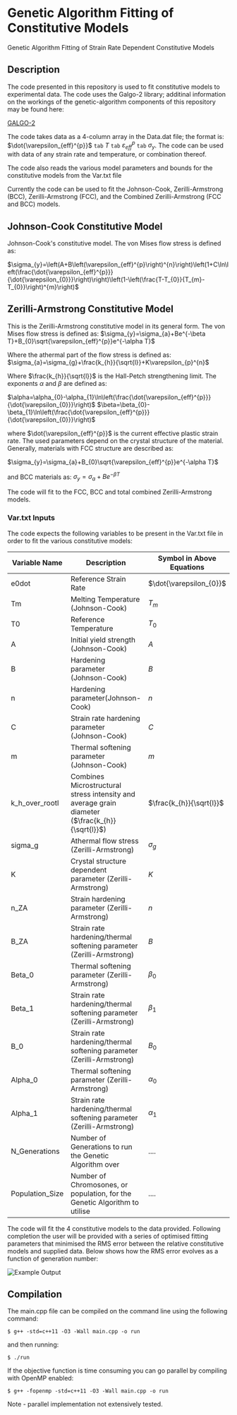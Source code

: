 # **Genetic Algorithm Fitting of Constitutive Models**

Genetic Algorithm Fitting of Strain Rate Dependent Constitutive Models

## Description

The code presented in this repository is used to fit constitutive models to experimental data. The code uses the Galgo-2 library; additinal information on the workings of the genetic-algorithm components of this repository may be found here:

[GALGO-2](https://github.com/olmallet81/GALGO-2.0)

The code takes data as a 4-column array in the Data.dat file; the format is: $\dot{\varepsilon_{eff}^{p}}$ `tab` $T$ `tab` $\varepsilon_{eff}^{p}$ `tab` $\sigma_{y}$. The code can be used with data of any strain rate and temperature, or combination thereof.

The code also reads the various model parameters and bounds for the constitutive models from the Var.txt file

Currently the code can be used to fit the Johnson-Cook, Zerilli-Armstrong (BCC), Zerilli-Armstrong (FCC), and the Combined Zerilli-Armstrong (FCC and BCC) models. 

## Johnson-Cook Constitutive Model

Johnson-Cook's constitutive model. The von Mises flow stress is defined as:

$\sigma_{y}=\left(A+B\left(\varepsilon_{eff}^{p}\right)^{n}\right)\left(1+C\ln\left(\frac{\dot{\varepsilon_{eff}^{p}}}{\dot{\varepsilon_{0}}}\right)\right)\left(1-\left(\frac{T-T_{0}}{T_{m}-T_{0}}\right)^{m}\right)$

## Zerilli-Armstrong Constitutive Model

This is the Zerilli-Armstrong constitutive model in its general form. The von Mises flow stress is defined as:
$\sigma_{y}=\sigma_{a}+Be^{-\beta T}+B_{0}\sqrt{\varepsilon_{eff}^{p}}e^{-\alpha T}$

Where the athermal part of the flow stress is defined as:
$\sigma_{a}=\sigma_{g}+\frac{k_{h}}{\sqrt{l}}+K\varepsilon_{p}^{n}$

Where $\frac{k_{h}}{\sqrt{l}}$ is the Hall-Petch strengthening limit. The exponents $\alpha$ and $\beta$ are defined as:

$\alpha=\alpha_{0}-\alpha_{1}\ln\left(\frac{\dot{\varepsilon_{eff}^{p}}}{\dot{\varepsilon_{0}}}\right)$
$\beta=\beta_{0}-\beta_{1}\ln\left(\frac{\dot{\varepsilon_{eff}^{p}}}{\dot{\varepsilon_{0}}}\right)$

where $\dot{\varepsilon_{eff}^{p}}$ is the current effective plastic strain rate. The used parameters depend on the crystal structure of the material. Generally, materials with FCC structure are described as:

$\sigma_{y}=\sigma_{a}+B_{0}\sqrt{\varepsilon_{eff}^{p}}e^{-\alpha T}$

and BCC materials as:
$\sigma_{y}=\sigma_{a}+Be^{-\beta T}$

The code will fit to the FCC, BCC and total combined Zerilli-Armstrong models.

### Var.txt Inputs

The code expects the following variables to be present in the Var.txt file in order to fit the various constitutive models:

| Variable Name   | Description                                                  | Symbol in Above Equations|
| --------------- | ------------------------------------------------------------ |---------------------------|
| e0dot           | Reference Strain Rate                                        |$\dot{\varepsilon_{0}}$|
| Tm              | Melting Temperature (Johnson-Cook)                           |$T_m$|
| T0              | Reference Temperature                                        |$T_0$|
| A               | Initial yield strength (Johnson-Cook)                                       |$A$|
| B               | Hardening parameter  (Johnson-Cook)                                         |$B$|
| n               |  	Hardening parameter(Johnson-Cook)                                       |$n$|
| C               |    	Strain rate hardening parameter  (Johnson-Cook)                         |$C$|
| m               |    Thermal softening parameter  (Johnson-Cook)                              |$m$|
| k_h_over_rootl  | Combines Microstructural stress intensity and average grain diameter ($\frac{k_{h}}{\sqrt{l}}$) |$\frac{k_{h}}{\sqrt{l}}$|
| sigma_g         |  Athermal flow stress (Zerilli-Armstrong)                                                           |$\sigma_{g}$|
| K               |   	Crystal structure dependent parameter (Zerilli-Armstrong)                                                           |$K$|
| n_ZA            |   	Strain hardening parameter (Zerilli-Armstrong)                                                           |$n$|
| B_ZA            |       	Strain rate hardening/thermal softening parameter (Zerilli-Armstrong)                                                     |$B$|
| Beta_0          |    	Thermal softening parameter (Zerilli-Armstrong)                                                         |$\beta_{0}$|
| Beta_1          |      	Strain rate hardening/thermal softening parameter (Zerilli-Armstrong)                                                        |$\beta_{1}$|
| B_0             |     	Strain rate hardening/thermal softening parameter (Zerilli-Armstrong)                                                        |$B_{0}$|
| Alpha_0         |  	Thermal softening parameter (Zerilli-Armstrong)                                                            |$\alpha_{0}$|
| Alpha_1         |   	Strain rate hardening/thermal softening parameter  (Zerilli-Armstrong)                                                          |$\alpha_{1}$|
| N_Generations   | Number of Generations to run the Genetic Algorithm over      |....|
| Population_Size | Number of Chromosones, or population, for the Genetic Algorithm to utilise |....|


The code will fit the 4 constitutive models to the data provided. Following completion the user will be provided with a series of optimised fitting parameters that minimised the RMS error between the relative constitutive models and supplied data. Below shows how the RMS error evolves as a function of generation number:

![Example Output](https://github.com/micmog/GA_JC/blob/main/images/GAfit_steel.png?raw=true)




## Compilation

The main.cpp file can be compiled on the command line using the following command:

```
$ g++ -std=c++11 -O3 -Wall main.cpp -o run
```

and then running:

```
$ ./run
```

If the objective function is time consuming you can go parallel by compiling with OpenMP enabled:

```
$ g++ -fopenmp -std=c++11 -O3 -Wall main.cpp -o run
```

Note - parallel implementation not extensively tested.

